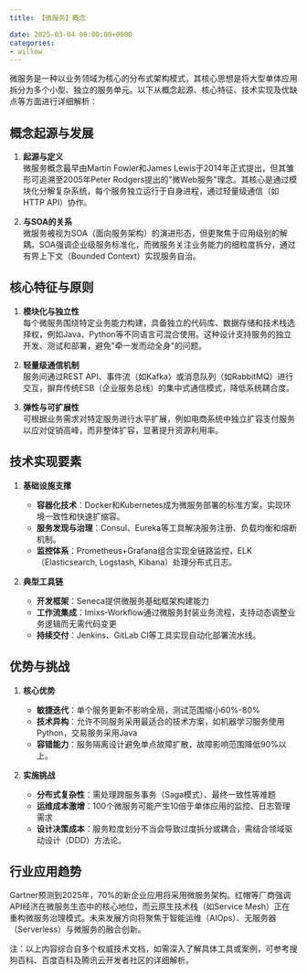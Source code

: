 ```yaml
---
title: 【微服务】概念

date: 2025-03-04 00:00:00+0000
categories: 
- willow
---
```


微服务是一种以业务领域为核心的分布式架构模式，其核心思想是将大型单体应用拆分为多个小型、独立的服务单元。以下从概念起源、核心特征、技术实现及优缺点等方面进行详细解析：

## 概念起源与发展
1. **起源与定义**  
   微服务概念最早由Martin Fowler和James Lewis于2014年正式提出，但其雏形可追溯至2005年Peter Rodgers提出的"微Web服务"理念。其核心是通过模块化分解复杂系统，每个服务独立运行于自身进程，通过轻量级通信（如HTTP API）协作。

2. **与SOA的关系**  
   微服务被视为SOA（面向服务架构）的演进形态，但更聚焦于应用级别的解耦。SOA强调企业级服务标准化，而微服务关注业务能力的细粒度拆分，通过有界上下文（Bounded Context）实现服务自治。

## 核心特征与原则
1. **模块化与独立性**  
   每个微服务围绕特定业务能力构建，具备独立的代码库、数据存储和技术栈选择权，例如Java、Python等不同语言可混合使用。这种设计支持服务的独立开发、测试和部署，避免"牵一发而动全身"的问题。

2. **轻量级通信机制**  
   服务间通过REST API、事件流（如Kafka）或消息队列（如RabbitMQ）进行交互，摒弃传统ESB（企业服务总线）的集中式通信模式，降低系统耦合度。

3. **弹性与可扩展性**  
   可根据业务需求对特定服务进行水平扩展，例如电商系统中独立扩容支付服务以应对促销高峰，而非整体扩容，显著提升资源利用率。

## 技术实现要素
1. **基础设施支撑**  
   - **容器化技术**：Docker和Kubernetes成为微服务部署的标准方案，实现环境一致性和快速扩缩容。  
   - **服务发现与治理**：Consul、Eureka等工具解决服务注册、负载均衡和熔断机制。  
   - **监控体系**：Prometheus+Grafana组合实现全链路监控，ELK（Elasticsearch, Logstash, Kibana）处理分布式日志。

2. **典型工具链**  
   - **开发框架**：Seneca提供微服务基础框架构建能力  
   - **工作流集成**：Imixs-Workflow通过微服务封装业务流程，支持动态调整业务逻辑而无需代码变更  
   - **持续交付**：Jenkins、GitLab CI等工具实现自动化部署流水线。

## 优势与挑战
1. **核心优势**  
   - **敏捷迭代**：单个服务更新不影响全局，测试范围缩小60%-80%  
   - **技术异构**：允许不同服务采用最适合的技术方案，如机器学习服务使用Python，交易服务采用Java  
   - **容错能力**：服务隔离设计避免单点故障扩散，故障影响范围降低90%以上。

2. **实施挑战**  
   - **分布式复杂性**：需处理跨服务事务（Saga模式）、最终一致性等难题  
   - **运维成本激增**：100个微服务可能产生10倍于单体应用的监控、日志管理需求  
   - **设计决策成本**：服务粒度划分不当会导致过度拆分或耦合，需结合领域驱动设计（DDD）方法论。

## 行业应用趋势
Gartner预测到2025年，70%的新企业应用将采用微服务架构。红帽等厂商强调API经济在微服务生态中的核心地位，而云原生技术栈（如Service Mesh）正在重构微服务治理模式。未来发展方向将聚焦于智能运维（AIOps）、无服务器（Serverless）与微服务的融合创新。

注：以上内容综合自多个权威技术文档，如需深入了解具体工具或案例，可参考搜狗百科、百度百科及腾讯云开发者社区的详细解析。